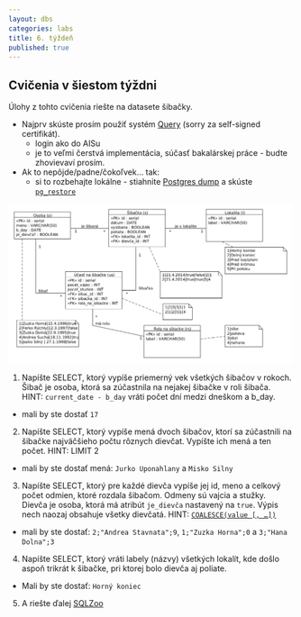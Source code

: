 ```yaml
---
layout: dbs
categories: labs
title: 6. týždeň
published: true
---
```


## Cvičenia v šiestom týždni

Úlohy z tohto cvičenia riešte na datasete šibačky.

* Najprv skúste prosím použiť systém [Query](https://query.fiit.stuba.sk) (sorry za self-signed certifikát).
  * login ako do AISu
  * je to veľmi čerstvá implementácia, súčasť bakalárskej práce - budte zhovievaví prosím.
* Ak to nepôjde/padne/čokoľvek... tak:
  * si to rozbehajte lokálne - stiahnite [Postgres dump](/labs/files/lab06/sibacka_postgres.backup.gz) a skúste [`pg_restore`](http://www.postgresql.org/docs/9.4/static/app-pgrestore.html)

![Fyzický model sibacka](/labs/files/lab06/sibacka.png "Fyzický model sibacky")

1. Napíšte SELECT, ktorý vypíše priemerný vek všetkých šibačov v rokoch. Šibač je osoba, ktorá sa zúčastnila na nejakej šibačke v roli šibača. HINT: `current_date - b_day` vráti počet dní medzi dneškom a b_day.
  * mali by ste dostať `17`
2. Napíšte SELECT, ktorý vypíše mená dvoch šibačov, ktorí sa zúčastnili na šibačke najväčšieho počtu rôznych dievčat. Vypíšte ich mená a ten počet. HINT: LIMIT 2
  * mali by ste dostať mená: `Jurko Uponahlany` a `Misko Silny`
3. Napíšte SELECT, ktorý pre každé dievča vypíše jej id, meno a celkový počet odmien, ktoré rozdala šibačom. Odmeny sú vajcia a stužky. Dievča je osoba, ktorá má atribút `je_dievča` nastavený na `true`. Výpis nech naozaj obsahuje všetky dievčatá. HINT: [`COALESCE(value [, …])`](http://www.postgresql.org/docs/9.4/static/functions-conditional.html)
  * mali by ste dostať:
`2;"Andrea Stavnata";9`,
`1;"Zuzka Horna";0` a
`3;"Hana Dolna";3`
4. Napíšte SELECT, ktorý vráti labely (názvy) všetkých lokalít, kde došlo aspoň trikrát k šibačke, pri ktorej bolo dievča aj poliate.
  * Mali by ste dostať: `Horný koniec`
5. A riešte ďalej [SQLZoo](http://sqlzoo.net/wiki/SUM_and_COUNT)

